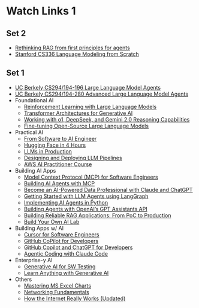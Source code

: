 # Watch Links 1


## Set 2
- [Rethinking RAG from first principles for agents](https://maven.com/p/be969c/rethinking-rag-from-first-principles-for-agents)
- [Stanford CS336 Language Modeling from Scratch](https://www.youtube.com/playlist?list=PLoROMvodv4rOY23Y0BoGoBGgQ1zmU_MT_)

## Set 1
- [UC Berkely CS294/194-196 Large Language Model Agents](https://rdi.berkeley.edu/llm-agents/f24)
- [UC Berkely CS294/194-280 Advanced Large Language Model Agents](https://rdi.berkeley.edu/adv-llm-agents/sp25)
- Foundational AI
  - [Reinforcement Learning with Large Language Models](https://learning.oreilly.com/live-events/reinforcement-learning-with-large-language-models/0636920095685/0642572174057/)
  - [Transformer Architectures for Generative AI](https://learning.oreilly.com/live-events/transformer-architectures-for-generative-ai/0642572010589/0642572186289/)
  - [Working with o1, DeepSeek, and Gemini 2.0 Reasoning Capabilities](https://learning.oreilly.com/live-events/working-with-o1-deepseek-and-gemini-20-reasoning-capabilities/0642572015593/0642572169015/)
  - [Fine-tuning Open-Source Large Language Models](https://learning.oreilly.com/live-events/fine-tuning-open-source-large-language-models/0642572011954/0642572168896/)
- Practical AI
  - [From Software to AI Engineer](https://learning.oreilly.com/live-events/from-software-engineer-to-ai-data-scientist/0642572007671/0642572016233/)
  - [Hugging Face in 4 Hours](https://learning.oreilly.com/live-events/hugging-face-in-4-hours/0790145056533/0642572186401/)
  - [LLMs in Production](https://learning.oreilly.com/live-events/large-language-models-in-production/0636920098590/0642572016379/)
  - [Designing and Deploying LLM Pipelines](https://learning.oreilly.com/live-events/designing-and-deploying-llm-pipelines/0642572014796/0642572014795/)
  - [AWS AI Practitioner Course](https://learning.oreilly.com/live-events/aws-ai-practitioner-crash-course/0642572014740/0642572014739/)
- Building AI Apps
  - [Model Context Protocol (MCP) for Software Engineers](https://learning.oreilly.com/live-events/model-context-protocol-mcp-for-software-engineers/0642572182885/0642572182878/)
  - [Building AI Agents with MCP](https://learning.oreilly.com/live-events/building-ai-agents-with-model-context-protocol-mcp/0642572182441/0642572182434/)
  - [Become an AI-Powered Data Professional with Claude and ChatGPT](https://learning.oreilly.com/live-events/become-an-ai-powered-data-professional-with-claude-and-chatgpt/0642572177812/0642572177805/)
  - [Getting Started with LLM Agents using LangGraph](https://learning.oreilly.com/live-events/getting-started-with-llm-agents-using-langgraph/0790145047100/0642572168278/)
  - [Implementing AI Agents in Python](https://learning.oreilly.com/live-events/implementing-ai-agents-in-python/0642572016291/0642572016290/)
  - [Building Agents with OpenAI’s GPT Assistants API](https://learning.oreilly.com/live-events/building-agents-with-openais-gpt-assistants-api/0642572010712/0642572168155/)
  - [Building Reliable RAG Applications: From PoC to Production](https://learning.oreilly.com/live-events/building-reliable-rag-applications-from-poc-to-production/0642572012347/0642572012346/)
  - [Build Your Own AI Lab](https://learning.oreilly.com/live-events/build-your-own-ai-lab/0642572007495/0642572013857/)
- Building Apps w/ AI
  - [Cursor for Software Engineers](https://learning.oreilly.com/live-events/cursor-for-software-engineers/0642572012981/0642572016022/)
  - [GitHub CoPilot for Developers](https://learning.oreilly.com/live-events/github-copilot-for-developers/0636920094356/0642572016172/)
  - [GitHub Copilot and ChatGPT for Developers](https://learning.oreilly.com/live-events/github-copilot-and-chatgpt-for-developers/0642572005217/0642572016310/)
  - [Agentic Coding with Claude Code](https://learning.oreilly.com/live-events/agentic-coding-with-claude-code/0642572184049/0642572184032/)
- Enterprise-y AI
  - [Generative AI for SW Testing](https://learning.oreilly.com/live-events/generative-ai-for-software-testing/0642572016283/0642572016282/)
  - [Learn Anything with Generative AI](https://learning.oreilly.com/live-events/learn-anything-with-generative-ai/0642572169145/0642572169138/)
- Others
  - [Mastering MS Excel Charts](https://learning.oreilly.com/live-events/mastering-microsoft-excel-charts/0636920059854/0642572012824/)
  - [Networking Fundamentals](https://learning.oreilly.com/live-events/networking-fundamentals/0642572005369/0642572187590/)
  - [How the Internet Really Works (Updated)](https://learning.oreilly.com/live-events/how-the-internet-really-works-updated/0636920507659/0642572191573/)
